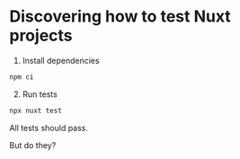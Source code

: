 # Discovering how to test Nuxt projects

1. Install dependencies

```bash
npm ci
```

2. Run tests

```bash
npx nuxt test
```

All tests should pass.

But do they?